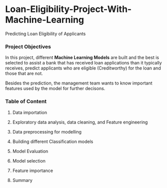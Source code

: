 # Loan-Eligibility-Project-With-Machine-Learning
Predicting Loan Eligibility of Applicants
### Project Objectives
In this project, different **Machine Learning Models** are built and the best is selected to assist a bank that has received loan applications
than it typically receives, predict applicants who are eligible (Creditworthy) for the loan and those that are not.

Besides the prediction, the management team wants to know important features used  by the model for further decisons.

### Table of Content
1. Data importation

2. Exploratory data analysis, data cleaning, and Feature engineering

3. Data preprocessing for modelling

4. Building different Classification models
5. Model Evaluation

6. Model selection

7. Feature importance

8. Summary
